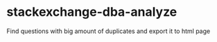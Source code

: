 # stackexchange-dba-analyze
Find questions with big amount of duplicates and export it to html page
